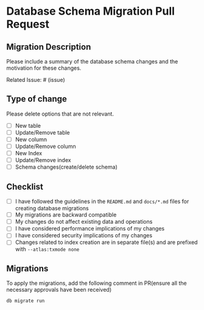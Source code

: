 # Database Schema Migration Pull Request

## Migration Description

Please include a summary of the database schema changes and the motivation for these changes.

Related Issue: # (issue)

## Type of change

Please delete options that are not relevant.

- [ ] New table
- [ ] Update/Remove table
- [ ] New column
- [ ] Update/Remove column
- [ ] New Index
- [ ] Update/Remove index
- [ ] Schema changes(create/delete schema)

## Checklist

- [ ] I have followed the guidelines in the `README.md` and `docs/*.md` files for creating database migrations
- [ ] My migrations are backward compatible
- [ ] My changes do not affect existing data and operations
- [ ] I have considered performance implications of my changes
- [ ] I have considered security implications of my changes
- [ ] Changes related to index creation are in separate file(s) and are prefixed with `--atlas:txmode none`

## Migrations

To apply the migrations, add the following comment in PR(ensure all the necessary approvals have been received)

```txt
db migrate run
```
